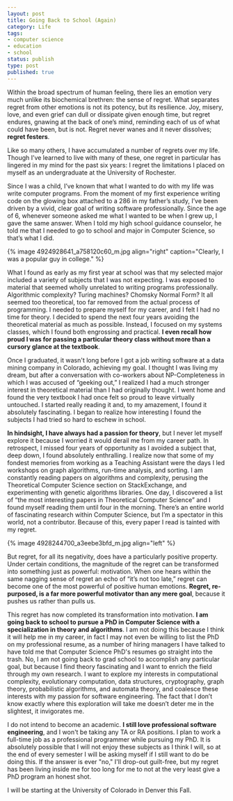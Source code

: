 ```yaml
---
layout: post
title: Going Back to School (Again)
category: Life
tags:
- computer science
- education
- school
status: publish
type: post
published: true
---
```


Within the broad spectrum of human feeling, there lies an emotion very much unlike its biochemical brethren: the sense of regret. What separates regret from other emotions is not its potency, but its resilience. Joy, misery, love, and even grief can dull or dissipate given enough time, but regret endures, gnawing at the back of one’s mind, reminding each of us of what could have been, but is not. Regret never wanes and it never dissolves; **regret festers**. 

Like so many others, I have accumulated a number of regrets over my life.  Though I’ve learned to live with many of these, one regret in particular has lingered in my mind for the past six years: I regret the limitations I placed on myself as an undergraduate at the University of Rochester.

Since I was a child, I’ve known that what I wanted to do with my life was write computer programs.  From the moment of my first experience writing code on the glowing box attached to a 286 in my father’s study, I’ve been driven by a vivid, clear goal of writing software professionally.  Since the age of 6, whenever someone asked me what I wanted to be when I grew up, I gave the same answer.  When I told my high school guidance counselor, he told me that I needed to go to school and major in Computer Science, so that’s what I did.

{% image 4924928641_a758120c60_m.jpg align="right" caption="Clearly, I was a popular guy in college." %}

What I found as early as my first year at school was that my selected major included a variety of subjects that I was not expecting.  I was exposed to material that seemed wholly unrelated to writing programs professionally.  Algorithmic complexity?  Turing machines?  Chomsky Normal Form?  It all seemed too theoretical, too far removed from the actual process of programming.  I needed to prepare myself for my career, and I felt I had no time for theory.  I decided to spend the next four years avoiding the theoretical material as much as possible.  Instead, I focused on my systems classes, which I found both engrossing and practical.  **I even recall how proud I was for passing a particular theory class without more than a cursory glance at the textbook**.

Once I graduated, it wasn't long before I got a job writing software at a data mining company in Colorado, achieving my goal.  I thought I was living my dream, but after a conversation with co-workers about NP-Completeness in which I was accused of “geeking out,” I realized I had a much stronger interest in theoretical material than I had originally thought. I went home and found the very textbook I had once felt so proud to leave virtually untouched. I started really reading it and, to my amazement, I found it absolutely fascinating. I began to realize how interesting I found the subjects I had tried so hard to eschew in school.

**In hindsight, I have always had a passion for theory**, but I never let myself explore it because I worried it would derail me from my career path.  In retrospect, I missed four years of opportunity as I avoided a subject that, deep down, I found absolutely enthralling.  I realize now that some of my fondest memories from working as a Teaching Assistant were the days I led workshops on graph algorithms, run-time analysis, and sorting.  I am constantly reading papers on algorithms and complexity, perusing the Theoretical Computer Science section on StackExchange, and experimenting with genetic algorithms libraries.  One day, I discovered a list of “the most interesting papers in Theoretical Computer Science” and I found myself reading them until four in the morning.  There’s an entire world of fascinating research within Computer Science, but I’m a spectator in this world, not a contributor.  Because of this, every paper I read is tainted with my regret.

{% image 4928244700_a3eebe3bfd_m.jpg align="left" %}

But regret, for all its negativity, does have a particularly positive property. Under certain conditions, the magnitude of the regret can be transformed into something just as powerful: motivation. When one hears within the same nagging sense of regret an echo of “it’s not too late,” regret can become one of the most powerful of positive human emotions. **Regret, re-purposed, is a far more powerful motivator than any mere goal**, because it pushes us rather than pulls us.

This regret has now completed its transformation into motivation.  **I am going back to school to pursue a PhD in Computer Science with a specialization in theory and algorithms**.  I am not doing this because I think it will help me in my career, in fact I may not even be willing to list the PhD on my professional resume, as a number of hiring managers I have talked to have told me that Computer Science PhD's resumes go straight into the trash.  No, I am not going back to grad school to accomplish any particular goal, but because I find theory fascinating and I want to enrich the field through my own research.  I want to explore my interests in computational complexity, evolutionary computation, data structures, cryptography, graph theory, probabilistic algorithms, and automata theory, and coalesce these interests with my passion for software engineering.  The fact that I don’t know exactly where this exploration will take me doesn’t deter me in the slightest, it invigorates me.

I do not intend to become an academic.  **I still love professional software engineering**, and I won't be taking any TA or RA positions.  I plan to work a full-time job as a professional programmer while pursuing my PhD.  It is absolutely possible that I will not enjoy these subjects as I think I will, so at the end of every semester I will be asking myself if I still want to do be doing this.  If the answer is ever "no," I'll drop-out guilt-free, but my regret has been living inside me for too long for me to not at the very least give a PhD program an honest shot.

I will be starting at the University of Colorado in Denver this Fall.

